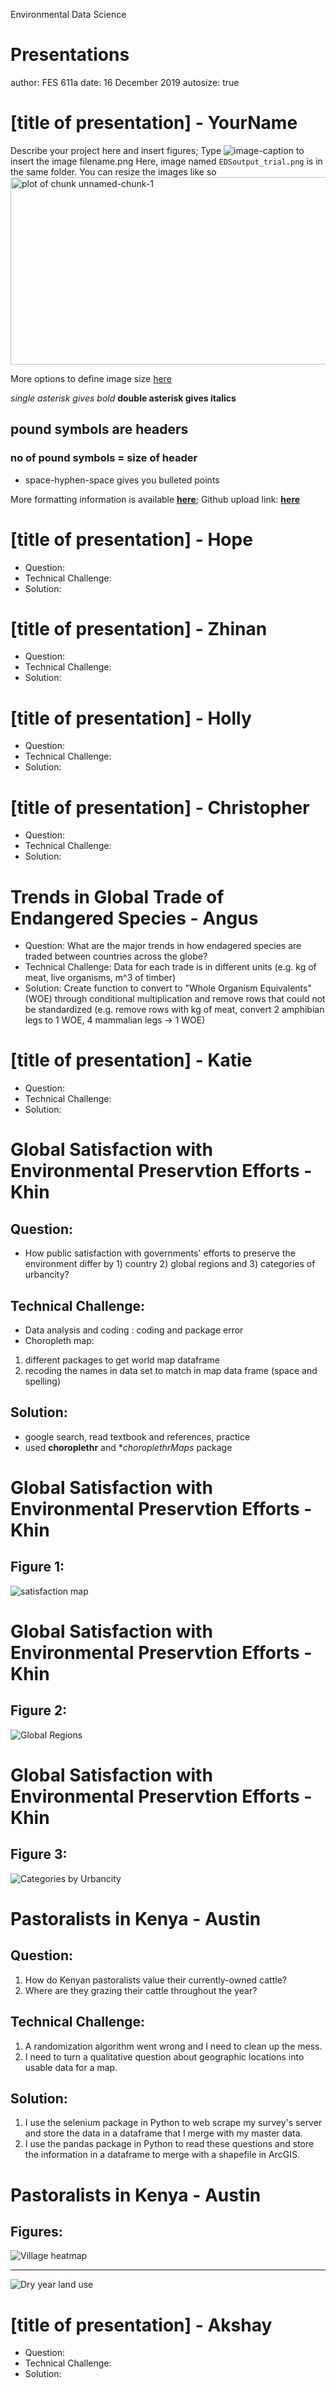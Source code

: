 Environmental Data Science

Presentations
========================================================
author: FES 611a
date: 16 December 2019
autosize: true

[title of presentation] - YourName
========================================================
Describe your project here and insert figures; Type ![image-caption](filename.png) to insert the image filename.png
Here, image named `EDSoutput_trial.png` is in the same folder. You can resize the images like so
<img src="EDoutput_trial.png" title="plot of chunk unnamed-chunk-1" alt="plot of chunk unnamed-chunk-1" width="620px" height="300px" />

More options to define image size [here](https://sebastiansauer.github.io/figure_sizing_knitr/)

*single asterisk gives bold*
**double asterisk gives italics**
## pound symbols are headers
### no of pound symbols  = size of header
 - space-hyphen-space gives you bulleted points

More formatting information is available [**here**](https://rpubs.com/SameerMathur/RPres-Tutorial); Github upload link: [**here**](https://github.com/akshaysurendra/EDS611a)

[title of presentation] - Hope
========================================================
 - Question:
 - Technical Challenge:
 - Solution:


[title of presentation] - Zhinan
========================================================
 - Question:
 - Technical Challenge:
 - Solution:


[title of presentation] - Holly
========================================================
 - Question:
 - Technical Challenge:
 - Solution:


[title of presentation] - Christopher
========================================================
 - Question:
 - Technical Challenge:
 - Solution:


Trends in Global Trade of Endangered Species - Angus
========================================================
 - Question: What are the major trends in how endagered species are traded between countries across the globe? 
 - Technical Challenge: Data for each trade is in different units (e.g. kg of meat, live organisms, m^3 of timber)
 - Solution: Create function to convert to "Whole Organism Equivalents" (WOE) through conditional multiplication
             and remove rows that could not be standardized (e.g. remove rows with kg of meat, convert 2 amphibian 
             legs to 1 WOE, 4 mammalian legs -> 1 WOE)


[title of presentation] - Katie
========================================================
 - Question:
 - Technical Challenge:
 - Solution:


Global Satisfaction with Environmental Preservtion Efforts - Khin
===================================================================
## Question:
 - How public satisfaction with governments' efforts to preserve the environment differ by 1) country 2) global regions and 3) categories of urbancity?

## Technical Challenge:
 - Data analysis and coding : coding and package error
 - Choropleth map: 
 1. different packages to get world map dataframe 
 2. recoding the names in data set to match in map data frame (space and spelling) 
 
 ## Solution:
  - google search, read textbook and references, practice
  - used **choroplethr** and **choroplethrMaps* package
  
Global Satisfaction with Environmental Preservtion Efforts - Khin
===================================================================
 ## Figure 1:
  ![satisfaction map](satisfactionmap.png)
  
  Global Satisfaction with Environmental Preservtion Efforts - Khin
===================================================================
  ## Figure 2: 
  ![Global Regions](byglobalregions.png)
  
Global Satisfaction with Environmental Preservtion Efforts - Khin
===================================================================
 ## Figure 3: 
 ![Categories by Urbancity](urbancity.png)
  

Pastoralists in Kenya - Austin
========================================================
## Question: 
 1. How do Kenyan pastoralists value their currently-owned cattle?
 2. Where are they grazing their cattle throughout the year?
 
## Technical Challenge: 
 1. A randomization algorithm went wrong and I need to clean up the mess.
 2. I need to turn a qualitative question about geographic locations into usable data for a map.
 
## Solution:
 1. I use the selenium package in Python to web scrape my survey's server and store the data in a dataframe that I merge with my master data.
 2. I use the pandas package in Python to read these questions and store the information in a dataframe to merge with a shapefile in ArcGIS.
 
 
Pastoralists in Kenya - Austin
======================================================== 
## Figures:

![Village heatmap](Village_heatmap.png)
***
![Dry year land use](Dry_year_land_use.png)

[title of presentation] - Akshay
========================================================
 - Question:
 - Technical Challenge:
 - Solution:
